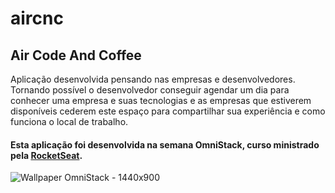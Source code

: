 # aircnc

## **Air Code And Coffee** 

Aplicação desenvolvida pensando nas empresas e desenvolvedores. Tornando possível o desenvolvedor conseguir agendar um dia para conhecer uma empresa e suas tecnologias e as empresas que estiverem disponíveis cederem este espaço para compartilhar sua experiência e como funciona o local de trabalho.

#### Esta aplicação foi desenvolvida na semana OmniStack, curso ministrado pela [RocketSeat](https://rocketseat.com.br/).

![Wallpaper OmniStack - 1440x900](https://i.imgur.com/YTnQsCI.png)
